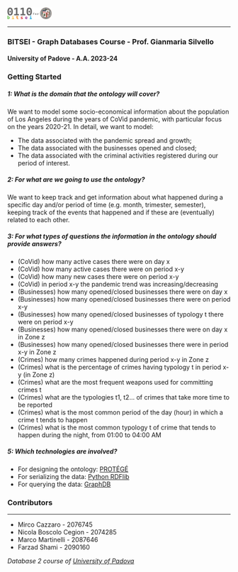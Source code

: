 ###
<img src="bitsei-db2-logo.png" width="100" alt="BITSEI Logo"/>

---
### BITSEI - Graph Databases Course - Prof. Gianmaria Silvello
#### University of Padove - A.A. 2023-24

### Getting Started

##### 1: What is the domain that the ontology will cover?
We want to model some socio-economical information about the population of Los Angeles during the years of CoVid pandemic, with particular focus on the years 2020-21.
In detail, we want to model:
- The data associated with the pandemic spread and growth;
- The data associated with the businesses opened and closed;
- The data associated with the criminal activities registered during our period of interest.

##### 2: For what are we going to use the ontology?
We want to keep track and get information about what happened during a specific day and/or period of time (e.g. month, trimester, semester), keeping track of the events that happened and if these are (eventually) related to each other.

##### 3: For what types of questions the information in the ontology should provide answers?
- (CoVid) how many active cases there were on day x
- (CoVid) how many active cases there were on period x-y
- (CoVid) how many new cases there were on period x-y
- (CoVid) in period x-y the pandemic trend was increasing/decreasing
- (Businesses) how many opened/closed businesses there were on day x
- (Businesses) how many opened/closed businesses there were on period x-y
- (Businesses) how many opened/closed businesses of typology t there were on period x-y
- (Businesses) how many opened/closed businesses there were on day x in Zone z
- (Businesses) how many opened/closed businesses there were in period x-y  in Zone z
- (Crimes) how many crimes happened during period x-y in Zone z
- (Crimes) what is the percentage of crimes having typology t in period x-y (in Zone z)
- (Crimes) what are the most frequent weapons used for committing crimes t 
- (Crimes) what are the typologies t1, t2… of crimes that take more time to be reported
- (Crimes) what is the most common period of the day (hour) in which a crime t tends to happen
- (Crimes) what is the most common typology t of crime that tends to happen during the night, from 01:00 to 04:00 AM


##### 5: Which technologies are involved?
- For designing the ontology: [PROTÉGÉ](https://protege.stanford.edu/)
- For serializing the data: [Python RDFlib](https://rdflib.readthedocs.io/en/stable/)
- For querying the data: [GraphDB](https://www.ontotext.com/products/graphdb/) 

### Contributors
---
- Mirco Cazzaro - 2076745
- Nicola Boscolo Cegion - 2074285
- Marco Martinelli - 2087646
- Farzad Shami - 2090160

<p><em>Database 2 course of <a href="http://www.unipd.it">University of Padova </a></em>
